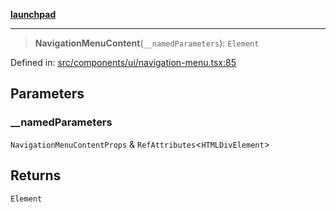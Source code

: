 [**launchpad**](index.md)

***

> **NavigationMenuContent**(`__namedParameters`): `Element`

Defined in: [src/components/ui/navigation-menu.tsx:85](https://github.com/victorbratov/launchpad/blob/d14315d3bd6634bc1c0e4507f8ad0551e9221cbc/src/components/ui/navigation-menu.tsx#L85)

## Parameters

### \_\_namedParameters

`NavigationMenuContentProps` & `RefAttributes`\<`HTMLDivElement`\>

## Returns

`Element`
